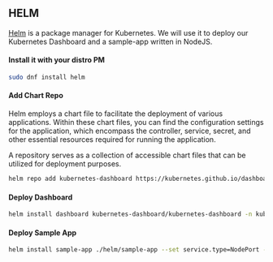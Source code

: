 ## HELM 

[Helm](https://helm.sh/) is a package manager for Kubernetes. We will use it to deploy our Kubernetes Dashboard and a sample-app written in NodeJS.

#### Install it with your distro PM

```sh
sudo dnf install helm
```

#### Add Chart Repo
Helm employs a chart file to facilitate the deployment of various applications. Within these chart files, you can find the configuration settings for the application, which encompass the controller, service, secret, and other essential resources required for running the application.

A repository serves as a collection of accessible chart files that can be utilized for deployment purposes.


```sh
helm repo add kubernetes-dashboard https://kubernetes.github.io/dashboard/
```

#### Deploy Dashboard

```sh
helm install dashboard kubernetes-dashboard/kubernetes-dashboard -n kubernetes-dashboard --create-namespace
```

#### Deploy Sample App

```sh
helm install sample-app ./helm/sample-app --set service.type=NodePort --set service.nodePort=31234
```
